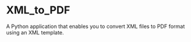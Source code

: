 # XML_to_PDF
 A Python application that enables you to convert XML files to PDF format using an XML template. 
